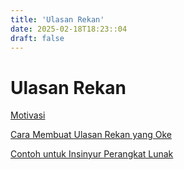```yaml
---
title: 'Ulasan Rekan'
date: 2025-02-18T18:23::04
draft: false
---
```


# Ulasan Rekan

[Motivasi](Ulasan%20Rekan%20da24d31ef45f4cc2806dba9ae60add2b/Motivasi%20478090f8862944b98b2b57322d7c1161.md)

[Cara Membuat Ulasan Rekan yang Oke](Ulasan%20Rekan%20da24d31ef45f4cc2806dba9ae60add2b/Cara%20Membuat%20Ulasan%20Rekan%20yang%20Oke%2047ef02744f9b41a3877c6e0ef028fc25.md)

[Contoh untuk Insinyur Perangkat Lunak](Ulasan%20Rekan%20da24d31ef45f4cc2806dba9ae60add2b/Contoh%20untuk%20Insinyur%20Perangkat%20Lunak%202427540c06b64126aaef2e8c6cab4d69.md)
